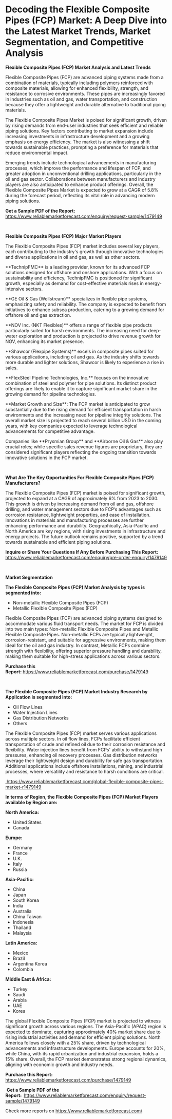 <p><h1>Decoding the Flexible Composite Pipes (FCP) Market: A Deep Dive into the Latest Market Trends, Market Segmentation, and Competitive Analysis</h1></p><p><strong>Flexible Composite Pipes (FCP) Market Analysis and Latest Trends</strong></p>
<p><p>Flexible Composite Pipes (FCP) are advanced piping systems made from a combination of materials, typically including polymers reinforced with composite materials, allowing for enhanced flexibility, strength, and resistance to corrosive environments. These pipes are increasingly favored in industries such as oil and gas, water transportation, and construction because they offer a lightweight and durable alternative to traditional piping materials.</p><p>The Flexible Composite Pipes Market is poised for significant growth, driven by rising demands from end-user industries that seek efficient and reliable piping solutions. Key factors contributing to market expansion include increasing investments in infrastructure development and a growing emphasis on energy efficiency. The market is also witnessing a shift towards sustainable practices, prompting a preference for materials that reduce environmental impact.</p><p>Emerging trends include technological advancements in manufacturing processes, which improve the performance and lifespan of FCP, and greater adoption in unconventional drilling applications, particularly in the oil and gas sector. Collaborations between manufacturers and industry players are also anticipated to enhance product offerings. Overall, the Flexible Composite Pipes Market is expected to grow at a CAGR of 5.8% during the forecast period, reflecting its vital role in advancing modern piping solutions.</p></p>
<p><strong>Get a Sample PDF of the Report:&nbsp;</strong> <a href="https://www.reliablemarketforecast.com/enquiry/request-sample/1479149?utm_campaign=2456&utm_medium=2&utm_source=Github&utm_content=ia&utm_term=02042025&utm_id=flexible-composite-pipes-fcp">https://www.reliablemarketforecast.com/enquiry/request-sample/1479149</a></p>
<p>&nbsp;</p>
<p><strong>Flexible Composite Pipes (FCP) Major Market Players</strong></p>
<p><p>The Flexible Composite Pipes (FCP) market includes several key players, each contributing to the industry's growth through innovative technologies and diverse applications in oil and gas, as well as other sectors. </p><p>**TechnipFMC** is a leading provider, known for its advanced FCP solutions designed for offshore and onshore applications. With a focus on sustainability and efficiency, TechnipFMC is positioned for significant growth, especially as demand for cost-effective materials rises in energy-intensive sectors.</p><p>**GE Oil & Gas (Wellstream)** specializes in flexible pipe systems, emphasizing safety and reliability. The company is expected to benefit from initiatives to enhance subsea production, catering to a growing demand for offshore oil and gas extraction.</p><p>**NOV Inc. (NKT Flexibles)** offers a range of flexible pipe products particularly suited for harsh environments. The increasing need for deep-water exploration and production is projected to drive revenue growth for NOV, enhancing its market presence.</p><p>**Shawcor (Flexpipe Systems)** excels in composite pipes suited for various applications, including oil and gas. As the industry shifts towards more durable and lighter solutions, Shawcor is likely to experience a rise in sales.</p><p>**FlexSteel Pipeline Technologies, Inc.** focuses on the innovative combination of steel and polymer for pipe solutions. Its distinct product offerings are likely to enable it to capture significant market share in the growing demand for pipeline technologies.</p><p>**Market Growth and Size**: The FCP market is anticipated to grow substantially due to the rising demand for efficient transportation in harsh environments and the increasing need for pipeline integrity solutions. The overall market size is projected to reach several billion USD in the coming years, with key companies expected to leverage technological advancements for competitive advantage.</p><p>Companies like **Prysmian Group** and **Airborne Oil & Gas** also play crucial roles; while specific sales revenue figures are proprietary, they are considered significant players reflecting the ongoing transition towards innovative solutions in the FCP market.</p></p>
<p>&nbsp;</p>
<p><strong>What Are The Key Opportunities For Flexible Composite Pipes (FCP) Manufacturers?</strong></p>
<p><p>The Flexible Composite Pipes (FCP) market is poised for significant growth, projected to expand at a CAGR of approximately 6% from 2023 to 2030. This growth is driven by increasing demand from oil and gas, offshore drilling, and water management sectors due to FCP’s advantages such as corrosion resistance, lightweight properties, and ease of installation. Innovations in materials and manufacturing processes are further enhancing performance and durability. Geographically, Asia-Pacific and North America are key regions, with rising investments in infrastructure and energy projects. The future outlook remains positive, supported by a trend towards sustainable and efficient piping solutions.</p></p>
<p><strong>Inquire or Share Your Questions If Any Before Purchasing This Report:</strong> <a href="https://www.reliablemarketforecast.com/enquiry/pre-order-enquiry/1479149?utm_campaign=2456&utm_medium=2&utm_source=Github&utm_content=ia&utm_term=02042025&utm_id=flexible-composite-pipes-fcp">https://www.reliablemarketforecast.com/enquiry/pre-order-enquiry/1479149</a></p>
<p>&nbsp;</p>
<p><strong>Market Segmentation</strong></p>
<p><strong>The Flexible Composite Pipes (FCP) Market Analysis by types is segmented into:</strong></p>
<p><ul><li>Non-metallic Flexible Composite Pipes (FCP)</li><li>Metallic Flexible Composite Pipes (FCP)</li></ul></p>
<p><p>Flexible Composite Pipes (FCP) are advanced piping systems designed to accommodate various fluid transport needs. The market for FCP is divided into two main types: Non-metallic Flexible Composite Pipes and Metallic Flexible Composite Pipes. Non-metallic FCPs are typically lightweight, corrosion-resistant, and suitable for aggressive environments, making them ideal for the oil and gas industry. In contrast, Metallic FCPs combine strength with flexibility, offering superior pressure handling and durability, making them suitable for high-stress applications across various sectors.</p></p>
<p><strong>Purchase this Report:&nbsp;</strong><a href="https://www.reliablemarketforecast.com/purchase/1479149?utm_campaign=2456&utm_medium=2&utm_source=Github&utm_content=ia&utm_term=02042025&utm_id=flexible-composite-pipes-fcp">https://www.reliablemarketforecast.com/purchase/1479149</a></p>
<p>&nbsp;</p>
<p><strong>The Flexible Composite Pipes (FCP) Market Industry Research by Application is segmented into:</strong></p>
<p><ul><li>Oil Flow Lines</li><li>Water Injection Lines</li><li>Gas Distribution Networks</li><li>Others</li></ul></p>
<p><p>The Flexible Composite Pipes (FCP) market serves various applications across multiple sectors. In oil flow lines, FCPs facilitate efficient transportation of crude and refined oil due to their corrosion resistance and flexibility. Water injection lines benefit from FCPs' ability to withstand high pressures, enhancing oil recovery processes. Gas distribution networks leverage their lightweight design and durability for safe gas transportation. Additional applications include offshore installations, mining, and industrial processes, where versatility and resistance to harsh conditions are critical.</p></p>
<p><a href="https://www.reliablemarketforecast.com/global-flexible-composite-pipes-market-r1479149?utm_campaign=2456&utm_medium=2&utm_source=Github&utm_content=ia&utm_term=02042025&utm_id=flexible-composite-pipes-fcp">&nbsp;https://www.reliablemarketforecast.com/global-flexible-composite-pipes-market-r1479149</a></p>
<p><strong>In terms of Region, the Flexible Composite Pipes (FCP) Market Players available by Region are:</strong></p>
<p>
    <p> <strong> North America: </strong>
        <ul>
            <li>United States</li>
            <li>Canada</li>
        </ul>
        </p> 
    <p> <strong> Europe: </strong>
        <ul>
            <li>Germany</li>
            <li>France</li>
            <li>U.K.</li>
            <li>Italy</li>
            <li>Russia</li>
        </ul>
        </p> 
    <p> <strong> Asia-Pacific: </strong>
        <ul>
            <li>China</li>
            <li>Japan</li>
            <li>South Korea</li>
            <li>India</li>
            <li>Australia</li>
            <li>China Taiwan</li>
            <li>Indonesia</li>
            <li>Thailand</li>
            <li>Malaysia</li>
        </ul>
        </p> 
    <p> <strong> Latin America: </strong>
        <ul>
            <li>Mexico</li>
            <li>Brazil</li>
            <li>Argentina Korea</li>
            <li>Colombia</li>
        </ul>
        </p> 
    <p> <strong> Middle East & Africa: </strong>
        <ul>
            <li>Turkey</li>
            <li>Saudi</li>
            <li>Arabia</li>
            <li>UAE</li>
            <li>Korea</li>
        </ul>
    </p>
    </p>
<p><p>The global Flexible Composite Pipes (FCP) market is projected to witness significant growth across various regions. The Asia-Pacific (APAC) region is expected to dominate, capturing approximately 40% market share due to rising industrial activities and demand for efficient piping solutions. North America follows closely with a 25% share, driven by technological advancements and infrastructure developments. Europe accounts for 20%, while China, with its rapid urbanization and industrial expansion, holds a 15% share. Overall, the FCP market demonstrates strong regional dynamics, aligning with economic growth and industry needs.</p></p>
<p><strong>Purchase this Report: </strong><a href="https://www.reliablemarketforecast.com/purchase/1479149?utm_campaign=2456&utm_medium=2&utm_source=Github&utm_content=ia&utm_term=02042025&utm_id=flexible-composite-pipes-fcp">https://www.reliablemarketforecast.com/purchase/1479149</a></p>
<p>&nbsp;<strong>Get a Sample PDF of the Report:&nbsp;&nbsp;</strong><a href="https://www.reliablemarketforecast.com/enquiry/request-sample/1479149?utm_campaign=2456&utm_medium=2&utm_source=Github&utm_content=ia&utm_term=02042025&utm_id=flexible-composite-pipes-fcp">https://www.reliablemarketforecast.com/enquiry/request-sample/1479149</a></p>
<p><strong></strong></p>
<p>Check more reports on <a href="https://www.reliablemarketforecast.com/?utm_campaign=2456&utm_medium=2&utm_source=Github&utm_content=ia&utm_term=02042025&utm_id=flexible-composite-pipes-fcp">https://www.reliablemarketforecast.com/</a></p>